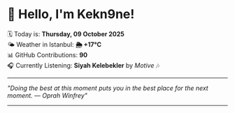 # 👋 Hello, I'm Kekn9ne!

🗓️ Today is: **Thursday, 09 October 2025**  
🌤️ Weather in Istanbul: **🌦   +17°C**  
📊 GitHub Contributions: **90**  
🎧 Currently Listening: **Siyah Kelebekler** by *Motive* 🎶

---

_"Doing the best at this moment puts you in the best place for the next moment. — *Oprah Winfrey*"_

---
